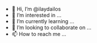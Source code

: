- 👋 Hi, I’m @ilaydailos
- 👀 I’m interested in ...
- 🌱 I’m currently learning ...
- 💞️ I’m looking to collaborate on ...
- 📫 How to reach me ...

<!---
ilaydailos/ilaydailos is a ✨ special ✨ repository because its `README.md` (this file) appears on your GitHub profile.
You can click the Preview link to take a look at your changes.
--->

